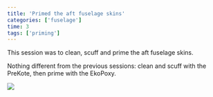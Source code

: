 ```yaml
---
title: 'Primed the aft fuselage skins'
categories: ['fuselage']
time: 3
tags: ['priming']
---
```


This session was to clean, scuff and prime the aft fuselage skins.

<!-- more -->

Nothing different from the previous sessions: clean and scuff with the PreKote, then prime with the EkoPoxy.

![](0-aft-fuselage-skins-primed.jpeg)